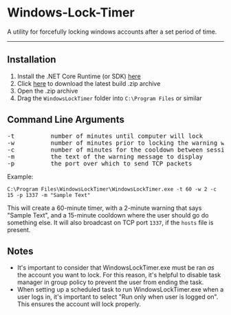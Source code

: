 # Windows-Lock-Timer
A utility for forcefully locking windows accounts after a set period of time.
___

## Installation

1. Install the .NET Core Runtime (or SDK) [here](https://dotnet.microsoft.com/download)
2. Click [here](https://github.com/christian-kramer/Windows-Lock-Timer/raw/master/WindowsLockTimer.zip) to download the latest build .zip archive
2. Open the .zip archive
3. Drag the `WindowsLockTimer` folder into `C:\Program Files` or similar

## Command Line Arguments

<pre>
-t			number of minutes until computer will lock
-w			number of minutes prior to locking the warning will display
-c			number of minutes for the cooldown between sessions
-m			the text of the warning message to display
-p          the port over which to send TCP packets
</pre>

Example:

`C:\Program Files\WindowsLockTimer\WindowsLockTimer.exe -t 60 -w 2 -c 15 -p 1337 -m "Sample Text"`

This will create a 60-minute timer, with a 2-minute warning that says "Sample Text", and a 15-minute cooldown where the user should go do something else. It will also broadcast on TCP port `1337`, if the `hosts` file is present.

## Notes

* It's important to consider that WindowsLockTimer.exe must be ran *as* the account you want to lock. For this reason, it's helpful to disable task manager in group policy to prevent the user from ending the task.
* When setting up a scheduled task to run WindowsLockTimer.exe when a user logs in, it's important to select "Run only when user is logged on". This ensures the account will lock properly.
